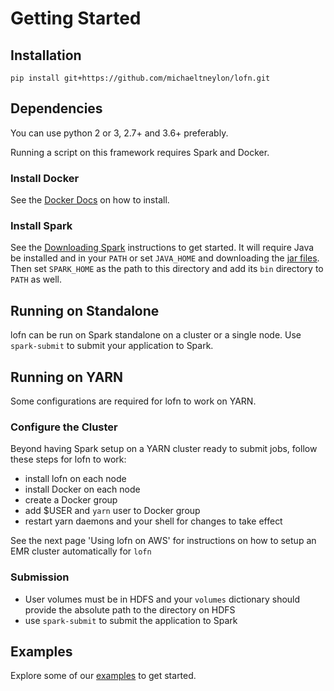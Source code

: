 # Getting Started


## Installation

```
pip install git+https://github.com/michaeltneylon/lofn.git
```

## Dependencies

You can use python 2 or 3, 2.7+ and 3.6+ preferably.

Running a script on this framework requires Spark and Docker.

### Install Docker

See the [Docker Docs](https://docs.docker.com/engine/installation/) on how to install.

### Install Spark

See the [Downloading Spark](https://spark.apache.org/docs/latest/#downloading) instructions to get started.
It will require Java be installed and in your `PATH` or set `JAVA_HOME` and
downloading the [jar files](http://spark.apache.org/downloads.html). Then set `SPARK_HOME` as the path to this directory
 and add its `bin` directory to `PATH` as well.

## Running on Standalone

lofn can be run on Spark standalone on a cluster or a single node. Use `spark-submit` to submit your application
to Spark.

## Running on YARN

Some configurations are required for lofn to work on YARN.

### Configure the Cluster

Beyond having Spark setup on a YARN cluster ready to submit jobs, follow these steps for lofn to work:

- install lofn on each node
- install Docker on each node
- create a Docker group
- add $USER and `yarn` user to Docker group
- restart yarn daemons and your shell for changes to take effect

See the next page 'Using lofn on AWS' for instructions on how to setup an EMR cluster automatically for `lofn`

### Submission

- User volumes must be in HDFS and your `volumes` dictionary should provide the absolute path to the directory on HDFS
- use `spark-submit` to submit the application to Spark

## Examples

Explore some of our [examples](https://github.com/michaetneylon/lofn/blob/master/example) to get started.

